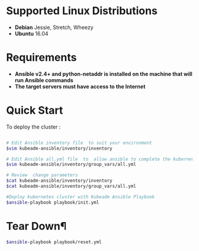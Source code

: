 # Supported Linux Distributions
-   **Debian** Jessie, Stretch, Wheezy
-   **Ubuntu** 16.04

# Requirements
-   **Ansible v2.4+ and python-netaddr is installed on the machine
    that will run Ansible commands**
-   **The target servers must have access to the Internet**

# Quick Start
To deploy the cluster  :
```bash

# Edit Ansible inventory file  to suit your environment
$vim kubeadm-ansible/inventory/inventory

# Edit Ansible all.yml file  to  allow ansible to complete the kubernetes environment witch you want
$vim kubeadm-ansible/inventory/group_vars/all.yml

# Review  change parameters
$cat kubeadm-ansible/inventory/inventory
$cat kubeadm-ansible/inventory/group_vars/all.yml

#Deploy kubernetes cluster with Kubeadm Ansible Playbook
$ansible-playbook playbook/init.yml
```
# Tear Down¶
```bash
$ansible-playbook playbook/reset.yml
```
